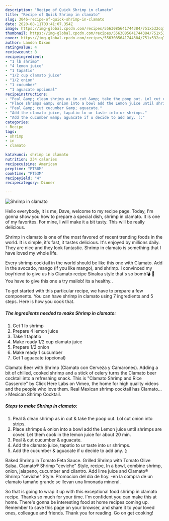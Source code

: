 ```yaml
---
description: "Recipe of Quick Shrimp in clamato"
title: "Recipe of Quick Shrimp in clamato"
slug: 3046-recipe-of-quick-shrimp-in-clamato
date: 2020-08-11T03:41:07.354Z
image: https://img-global.cpcdn.com/recipes/5563085641744384/751x532cq70/shrimp-in-clamato-recipe-main-photo.jpg
thumbnail: https://img-global.cpcdn.com/recipes/5563085641744384/751x532cq70/shrimp-in-clamato-recipe-main-photo.jpg
cover: https://img-global.cpcdn.com/recipes/5563085641744384/751x532cq70/shrimp-in-clamato-recipe-main-photo.jpg
author: Landon Dixon
ratingvalue: 4
reviewcount: 8
recipeingredient:
- "1 lb shrimp"
- "4 lemon juice"
- "1 tapatio"
- "1/2 cup clamato juice"
- "1/2 onion"
- "1 cucumber"
- "1 aguacate opcional"
recipeinstructions:
- "Peal &amp; clean shrimp as in cut &amp; take the poop out. Lol cut onion into strips."
- "Place shrimps &amp; onion into a bowl add the Lemon juice until shrimps are cover. Let them cook in the lemon juice for about 20 min."
- "Peal &amp; cut cucumber &amp; aguacate."
- "Add the clamato juice, tapatio to ur taste into ur shrimps."
- "Add the cucumber &amp; aguacate if u decide to add any. (:"
categories:
- Recipe
tags:
- shrimp
- in
- clamato

katakunci: shrimp in clamato 
nutrition: 234 calories
recipecuisine: American
preptime: "PT38M"
cooktime: "PT53M"
recipeyield: "4"
recipecategory: Dinner

---
```



![Shrimp in clamato](https://img-global.cpcdn.com/recipes/5563085641744384/751x532cq70/shrimp-in-clamato-recipe-main-photo.jpg)

Hello everybody, it is me, Dave, welcome to my recipe page. Today, I'm gonna show you how to prepare a special dish, shrimp in clamato. It is one of my favorites. For mine, I will make it a bit tasty. This will be really delicious.

Shrimp in clamato is one of the most favored of recent trending foods in the world. It is simple, it's fast, it tastes delicious. It's enjoyed by millions daily. They are nice and they look fantastic. Shrimp in clamato is something that I have loved my whole life.

Every shrimp cocktail in the world should be like this one with Clamato. Add in the avocado, mango (if you like mango), and shrimp. I convinced my boyfriend to give us his Clamato recipe Sinaloa style that&#39;s so bomb💣 🤤 You have to give this one a try mailob! its a healthy..


To get started with this particular recipe, we have to prepare a few components. You can have shrimp in clamato using 7 ingredients and 5 steps. Here is how you cook that.

<!--inarticleads1-->

##### The ingredients needed to make Shrimp in clamato:

1. Get 1 lb shrimp
1. Prepare 4 lemon juice
1. Take 1 tapatio
1. Make ready 1/2 cup clamato juice
1. Prepare 1/2 onion
1. Make ready 1 cucumber
1. Get 1 aguacate (opcional)


Clamato Beer with Shrimp (Clamato con Cerveza y Camarones). Adding a bit of chilled, cooked shrimp and a stick of celery turns the Clamato beer cocktail into a refreshing snack. This is &#34;Clamato Shrimp and Rice Casserole&#34; by Click Here Labs on Vimeo, the home for high quality videos and the people who love them. Real Mexican shrimp cocktail has Clamato… › Mexican Shrimp Cocktail. 

<!--inarticleads2-->

##### Steps to make Shrimp in clamato:

1. Peal &amp; clean shrimp as in cut &amp; take the poop out. Lol cut onion into strips.
1. Place shrimps &amp; onion into a bowl add the Lemon juice until shrimps are cover. Let them cook in the lemon juice for about 20 min.
1. Peal &amp; cut cucumber &amp; aguacate.
1. Add the clamato juice, tapatio to ur taste into ur shrimps.
1. Add the cucumber &amp; aguacate if u decide to add any. (:


Baked Shrimp in Tomato Feta Sauce. Grilled Shrimp with Tomato Olive Salsa. Clamato® Shrimp &#34;ceviche&#34; Style, recipe, In a bowl, combine shrimp, onion, jalapeno, cucumber and cilantro. Add lime juice and Clamato® Shrimp &#34;ceviche&#34; Style. Promocion del dia de hoy. -en la compra de un clamato tamaño grande se llevan una limonada mineral. 

So that is going to wrap it up with this exceptional food shrimp in clamato recipe. Thanks so much for your time. I'm confident you can make this at home. There's gonna be interesting food at home recipes coming up. Remember to save this page on your browser, and share it to your loved ones, colleague and friends. Thank you for reading. Go on get cooking!
